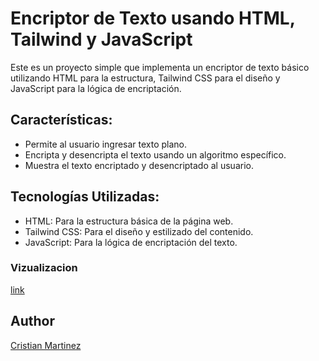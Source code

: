 # Encriptor de Texto usando HTML, Tailwind y JavaScript

Este es un proyecto simple que implementa un encriptor de texto básico utilizando 
HTML para la estructura, Tailwind CSS para el diseño y JavaScript para la lógica de encriptación.

## Características:

- Permite al usuario ingresar texto plano.
- Encripta y desencripta el texto usando un algoritmo específico.
- Muestra el texto encriptado y desencriptado al usuario.

## Tecnologías Utilizadas:

- HTML: Para la estructura básica de la página web.
- Tailwind CSS: Para el diseño y estilizado del contenido.
- JavaScript: Para la lógica de encriptación del texto.

### Vizualizacion
[link](https://cristianmtz.github.io/)

## Author
[Cristian Martinez](https://github.com/cristianmtz)
